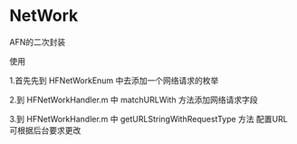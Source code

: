 # NetWork
AFN的二次封装

使用

1.首先先到 HFNetWorkEnum 中去添加一个网络请求的枚举

2.到 HFNetWorkHandler.m 中 matchURLWith 方法添加网络请求字段

3.到 HFNetWorkHandler.m 中 getURLStringWithRequestType 方法 配置URL 
可根据后台要求更改



